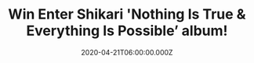 ---
campaign-uuid: "c-68b6a025-f7ec-4935-9e59-849b50a43351"
type: "Competition"
category: "Music"
date: "2020-04-21T06:00:00.000Z"
end-date: "2020-05-21T23:59:00.000Z"
disable-form: false
is_promoted: false
has_entry_page: true
title: "Win Enter Shikari 'Nothing Is True & Everything Is Possible’ album!"
competition-description: "<p>'Nothing Is True & Everything Is Possible’ is Enter Shikari\
  \ most visceral and eclectic album to date. A soundtrack to our tumultuous world,\
  \ a record for everyone who's filled with frustration but hasn't lost the capacity\
  \ for hope. We are giving one copy to one lucky member to win.</p>\n<p>Think no\
  \ more and enter below for a chance to win it now.</p>\n"
hero-header: "Win Enter Shikari 'Nothing Is True & Everything Is Possible’ album!"
terms-confirmation: "N/A"
banner-img: "https://assets.expresslyapp.com/asset-c835c680-6d6a-4b66-a2c8-a5c857aa2704.jpg"
logo-left-href: "aaa.nme.com"
logo-left-image: "https://assets.expresslyapp.com/asset-79f8bf5d-2b4d-4c4d-a37a-26eea8847863.jpg"
logo-left-title: "NME AAA"
bg-image-hero: "https://assets.expresslyapp.com/asset-1f6354d9-eca6-4815-9e27-cea8a53131a6.jpg"
bg-image-first: "https://assets.expresslyapp.com/asset-87376371-169b-4b9e-9d24-583fd63d1e99.jpg"
section1-content: "<p>'Nothing Is True & Everything Is Possible' is an ambitious,\
  \ inspiring piece of work that poignantly reflects Enter Shikari's legendary career\
  \ rise to become one of the biggest and most exciting bands the UK has ever seen.</p>\n\
  <p>Following 5 seminal albums, of which 4 have been Top 5, 'Nothing Is True...'\
  \ is produced by frontman Rou Reynolds, and is Shikari's most visceral and eclectic\
  \ album to date; a soundtrack to our tumultuous world, a record for everyone who's\
  \ filled with frustration but hasn't lost the capacity for hope.</p>\n<p>Enter below\
  \ for a chance to win now.</p>\n"
entry-title: "Win Enter Shikari 'Nothing Is True & Everything Is Possible’ album!"
entry-content: "<p>Enter the draw to win Enter Shikari 'Nothing Is True &amp; Everything\
  \ Is Possible’ album by completing the form below before 23:59 on the 21st of May\
  \ 2020.</p>\n"
has-winner: false
prize-description: "Enter Shikari 'Nothing Is True & Everything Is Possible’ album!"
special-conditions: "Multiple entries are allowed up to one every day.\r\n\r\nThis\
  \ competition is also available on: https://club.expressly.io/competitions/enter-shikari-album"
country-restrictions:
- "GB"
---